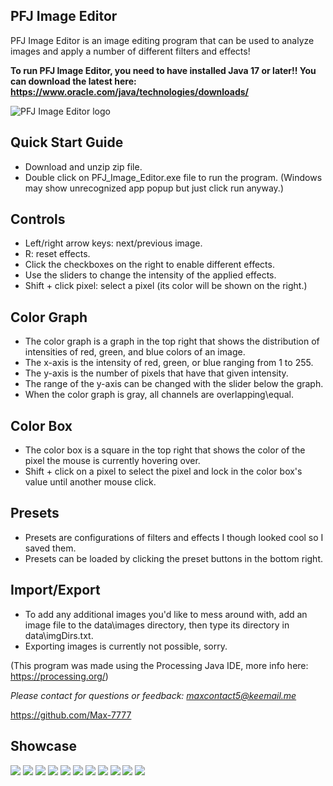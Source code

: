 ## PFJ Image Editor
PFJ Image Editor is an image editing program that can be used to analyze images and apply a number of different filters and effects!

**To run PFJ Image Editor, you need to have installed Java 17 or later!! You can download the latest here: https://www.oracle.com/java/technologies/downloads/**

![PFJ Image Editor logo](banner.jpg)

## Quick Start Guide
- Download and unzip zip file.
- Double click on PFJ_Image_Editor.exe file to run the program. (Windows may show unrecognized app popup but just click run anyway.)

## Controls
- Left/right arrow keys: next/previous image.
- R: reset effects.
- Click the checkboxes on the right to enable different effects.
- Use the sliders to change the intensity of the applied effects.
- Shift + click pixel: select a pixel (its color will be shown on the right.)

## Color Graph
- The color graph is a graph in the top right that shows the distribution of intensities of red, green, and blue colors of an image.
- The x-axis is the intensity of red, green, or blue ranging from 1 to 255.
- The y-axis is the number of pixels that have that given intensity.
- The range of the y-axis can be changed with the slider below the graph.
- When the color graph is gray, all channels are overlapping\equal.

## Color Box
- The color box is a square in the top right that shows the color of the pixel the mouse is currently hovering over.
- Shift + click on a pixel to select the pixel and lock in the color box's value until another mouse click.

## Presets
- Presets are configurations of filters and effects I though looked cool so I saved them.
- Presets can be loaded by clicking the preset buttons in the bottom right.

## Import/Export
- To add any additional images you'd like to mess around with, add an image file to the data\\images directory, then type its directory in data\\imgDirs.txt.
- Exporting images is currently not possible, sorry.

(This program was made using the Processing Java IDE, more info here: https://processing.org/)

*Please contact for questions or feedback: [maxcontact5@keemail.me](mailto:maxcontact5@keemail.me)*

https://github.com/Max-7777

## Showcase
![](sc_1.jpg)
![](sc_6.jpg)
![](sc_4.jpg)
![](sc_2.jpg)
![](sc_3.jpg)
![](sc_7.jpg)
![](sc_8.jpg)
![](sc_9.jpg)
![](sc_10.jpg)
![](sc_11.jpg)
![](sc_5.jpg)
